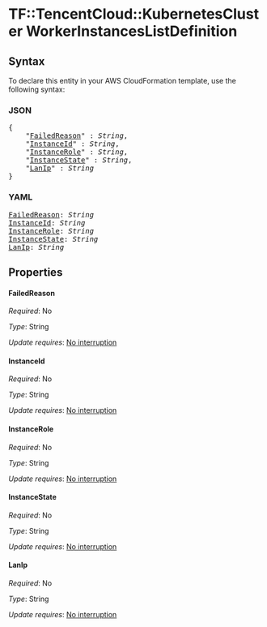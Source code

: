 # TF::TencentCloud::KubernetesCluster WorkerInstancesListDefinition

## Syntax

To declare this entity in your AWS CloudFormation template, use the following syntax:

### JSON

<pre>
{
    "<a href="#failedreason" title="FailedReason">FailedReason</a>" : <i>String</i>,
    "<a href="#instanceid" title="InstanceId">InstanceId</a>" : <i>String</i>,
    "<a href="#instancerole" title="InstanceRole">InstanceRole</a>" : <i>String</i>,
    "<a href="#instancestate" title="InstanceState">InstanceState</a>" : <i>String</i>,
    "<a href="#lanip" title="LanIp">LanIp</a>" : <i>String</i>
}
</pre>

### YAML

<pre>
<a href="#failedreason" title="FailedReason">FailedReason</a>: <i>String</i>
<a href="#instanceid" title="InstanceId">InstanceId</a>: <i>String</i>
<a href="#instancerole" title="InstanceRole">InstanceRole</a>: <i>String</i>
<a href="#instancestate" title="InstanceState">InstanceState</a>: <i>String</i>
<a href="#lanip" title="LanIp">LanIp</a>: <i>String</i>
</pre>

## Properties

#### FailedReason

_Required_: No

_Type_: String

_Update requires_: [No interruption](https://docs.aws.amazon.com/AWSCloudFormation/latest/UserGuide/using-cfn-updating-stacks-update-behaviors.html#update-no-interrupt)

#### InstanceId

_Required_: No

_Type_: String

_Update requires_: [No interruption](https://docs.aws.amazon.com/AWSCloudFormation/latest/UserGuide/using-cfn-updating-stacks-update-behaviors.html#update-no-interrupt)

#### InstanceRole

_Required_: No

_Type_: String

_Update requires_: [No interruption](https://docs.aws.amazon.com/AWSCloudFormation/latest/UserGuide/using-cfn-updating-stacks-update-behaviors.html#update-no-interrupt)

#### InstanceState

_Required_: No

_Type_: String

_Update requires_: [No interruption](https://docs.aws.amazon.com/AWSCloudFormation/latest/UserGuide/using-cfn-updating-stacks-update-behaviors.html#update-no-interrupt)

#### LanIp

_Required_: No

_Type_: String

_Update requires_: [No interruption](https://docs.aws.amazon.com/AWSCloudFormation/latest/UserGuide/using-cfn-updating-stacks-update-behaviors.html#update-no-interrupt)

